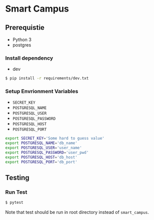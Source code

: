 # Smart Campus

## Prerequistie
- Python 3
- postgres

### Install dependency

- dev

```sh
$ pip install -r requirements/dev.txt
```

### Setup Envrionment Variables
- `SECRET_KEY`
- `POSTGRESQL_NAME`
- `POSTGRESQL_USER`
- `POSTGRESQL_PASSWORD`
- `POSTGRESQL_HOST`
- `POSTGRESQL_PORT`

```sh
export SECRET_KEY='Some hard to guess value'
export POSTGRESQL_NAME='db_name'
export POSTGRESQL_USER='user_name'
export POSTGRESQL_PASSWORD='user_pwd'
export POSTGRESQL_HOST='db_host'
export POSTGRESQL_PORT='db_port'
```


## Testing

### Run Test
```sh
$ pytest
```

Note that test should be run in root directory instead of `smart_campus`.
